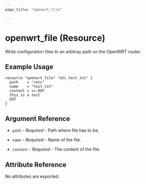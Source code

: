 ```yaml
---
page_title: "openwrt_file"

---
```


# openwrt_file (Resource)

Write configuration files to an arbitray path on the OpenWRT router.

## Example Usage


```hcl
resource "openwrt_file" "etc_test_txt" {
  path    = "/etc"
  name    = "test.txt"
  content = <<-EOT
  this is a test
  EOT
}
```

## Argument Reference

* `path` - *Required* - Path where file has to be.

* `name` - *Required* - Name of the file.

* `content` - *Required* - The content of the file.

## Attribute Reference

No attributes are exported.
